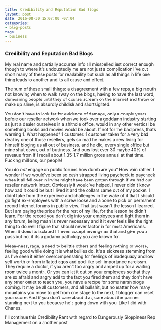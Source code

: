 ```yaml
---
title: Credibility and Reputation Bad Blogs
layout: post
date: 2016-08-30 15:07:00 -07:00
categories:
- blog-posts
tags:
- business
---
```



### Credibility and Reputation Bad Blogs
My real name and partially accurate info all misspelled just correct enough though to where it's undoubtedly me are not just a complication I've cut short many of these posts for readability but such as all things in life one thing leads to another and its all cause and effect. 

The sum of these small things: a disagreement with a few reps, a big mouth not knowing when to walk away on the blogs, having to have the last word, demeaning people until they of course scream on the internet and throw or make up slime, is  absurdly childish and shortsighted. 

You don't have to look far for evidence of damage, only a couple years before our reseller network when we took over a goddamn industry starting as just a dealer ourselves in a shithole office, would in any other vertical be something books and movies would be about. If not for the bad press, thats warning 1. What happened? 1 customer. 1 customer taken for a very bad deal by one of those resellers, gets so mad he makes a new living for himself bloging us all out of business. and he did, every single office but mine shut down, out of business. And ours lost over 30 maybe 40% of revenue from if I recall about 1.35-1.7 million gross annual at that time. Fucking millions, our people! 

You do *not* engage on public forums how dumb are you? How vain rather. I wonder if we would've been so cash strapped living paycheck to paycheck when it all fell over in Irvine might have been gotten through if we had our reseller network intact. Obviously it would've helped, I never didn't know how bad it could be but I lived it and the dollars came out of my pocket. I didnt take from the experiece and challenges in the wake of it that I should go fight ex-employees with a screw loose and a bone to pick on permanent record Internet forums in public view. That just wasn't the lesson I learned. But I am paying the price for the rest of my life, for the lesson he didn't learn. For the record you don't dig into your employees and fight them in any forum, being mean is never necessary and if it ever feels like the right thing to do well I figure that should never factor in for most Americans. When it does its isolated I'll even accept revenge as that and give you a pass but not if its a godamn pathology you are known for.

Mean-ness, rage, a need to belittle others and feeling nothing or worse, feeling good while doing it is what bullies do. It's a sickness stemming from as I've seen it either overcompensating for feelings of inadequacy and low self worth or from inflated egos and god-like self importance narcissm. They require a doctor, if you aren't too angry and amped up for a waiting room twice a month. Or you can let it out on your employees so that they are so afraid and angry add to the fact you fired them and they don't have any other outlet to reach you, you have a recipe for some harsh blogs coming. It may be all customers, and all bullshit, but no matter how many mountains you move to get from one stage to the next, 1 blogger can reset your score. And if you don't care about that, care about the partner standing next to you because he's going down with you. Like I did with Charles. 

I'll continue this Credibility Rant with regard to Dangerously Sloppiness Rep Management on a another post
